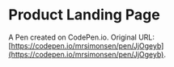 # Product Landing Page

A Pen created on CodePen.io. Original URL: [https://codepen.io/mrsimonsen/pen/JjOgeyb](https://codepen.io/mrsimonsen/pen/JjOgeyb).


